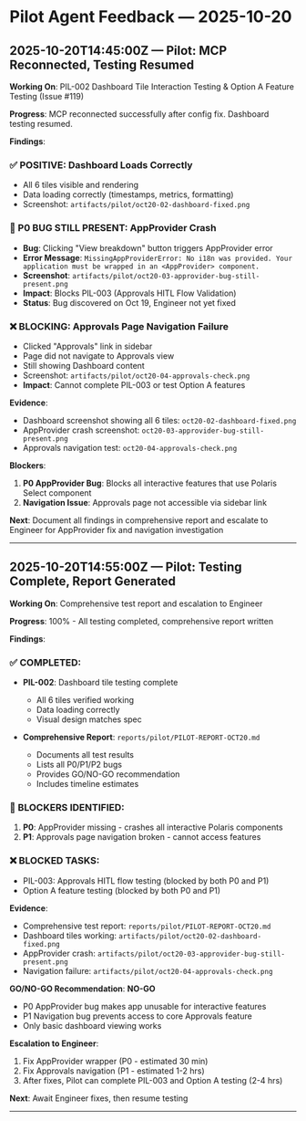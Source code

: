 # Pilot Agent Feedback — 2025-10-20

## 2025-10-20T14:45:00Z — Pilot: MCP Reconnected, Testing Resumed

**Working On**: PIL-002 Dashboard Tile Interaction Testing & Option A Feature Testing (Issue #119)

**Progress**: MCP reconnected successfully after config fix. Dashboard testing resumed.

**Findings**:

### ✅ POSITIVE: Dashboard Loads Correctly
- All 6 tiles visible and rendering
- Data loading correctly (timestamps, metrics, formatting)
- Screenshot: `artifacts/pilot/oct20-02-dashboard-fixed.png`

### 🚨 P0 BUG STILL PRESENT: AppProvider Crash
- **Bug**: Clicking "View breakdown" button triggers AppProvider error
- **Error Message**: `MissingAppProviderError: No i18n was provided. Your application must be wrapped in an <AppProvider> component.`
- **Screenshot**: `artifacts/pilot/oct20-03-approvider-bug-still-present.png`
- **Impact**: Blocks PIL-003 (Approvals HITL Flow Validation)
- **Status**: Bug discovered on Oct 19, Engineer not yet fixed

### ❌ BLOCKING: Approvals Page Navigation Failure
- Clicked "Approvals" link in sidebar
- Page did not navigate to Approvals view
- Still showing Dashboard content
- Screenshot: `artifacts/pilot/oct20-04-approvals-check.png`
- **Impact**: Cannot complete PIL-003 or test Option A features

**Evidence**:
- Dashboard screenshot showing all 6 tiles: `oct20-02-dashboard-fixed.png`
- AppProvider crash screenshot: `oct20-03-approvider-bug-still-present.png`
- Approvals navigation test: `oct20-04-approvals-check.png`

**Blockers**:
1. **P0 AppProvider Bug**: Blocks all interactive features that use Polaris Select component
2. **Navigation Issue**: Approvals page not accessible via sidebar link

**Next**: Document all findings in comprehensive report and escalate to Engineer for AppProvider fix and navigation investigation

---

## 2025-10-20T14:55:00Z — Pilot: Testing Complete, Report Generated

**Working On**: Comprehensive test report and escalation to Engineer

**Progress**: 100% - All testing completed, comprehensive report written

**Findings**:

### ✅ COMPLETED:
- **PIL-002**: Dashboard tile testing complete
  - All 6 tiles verified working
  - Data loading correctly
  - Visual design matches spec
  
- **Comprehensive Report**: `reports/pilot/PILOT-REPORT-OCT20.md`
  - Documents all test results
  - Lists all P0/P1/P2 bugs
  - Provides GO/NO-GO recommendation
  - Includes timeline estimates

### 🚨 BLOCKERS IDENTIFIED:
1. **P0**: AppProvider missing - crashes all interactive Polaris components
2. **P1**: Approvals page navigation broken - cannot access features

### ❌ BLOCKED TASKS:
- PIL-003: Approvals HITL flow testing (blocked by both P0 and P1)
- Option A feature testing (blocked by both P0 and P1)

**Evidence**:
- Comprehensive test report: `reports/pilot/PILOT-REPORT-OCT20.md`
- Dashboard tiles working: `artifacts/pilot/oct20-02-dashboard-fixed.png`
- AppProvider crash: `artifacts/pilot/oct20-03-approvider-bug-still-present.png`
- Navigation failure: `artifacts/pilot/oct20-04-approvals-check.png`

**GO/NO-GO Recommendation**: **NO-GO**
- P0 AppProvider bug makes app unusable for interactive features
- P1 Navigation bug prevents access to core Approvals feature
- Only basic dashboard viewing works

**Escalation to Engineer**:
1. Fix AppProvider wrapper (P0 - estimated 30 min)
2. Fix Approvals navigation (P1 - estimated 1-2 hrs)
3. After fixes, Pilot can complete PIL-003 and Option A testing (2-4 hrs)

**Next**: Await Engineer fixes, then resume testing

---

